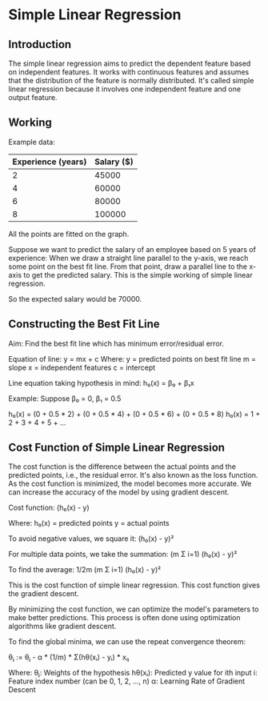 # Simple Linear Regression

## Introduction

The simple linear regression aims to predict the dependent feature based on independent features. It works with continuous features and assumes that the distribution of the feature is normally distributed. It's called simple linear regression because it involves one independent feature and one output feature.

## Working

Example data:

| Experience (years) | Salary ($) |
|--------------------|------------|
| 2                  | 45000      |
| 4                  | 60000      |
| 6                  | 80000      |
| 8                  | 100000     |

All the points are fitted on the graph.

Suppose we want to predict the salary of an employee based on 5 years of experience:
When we draw a straight line parallel to the y-axis, we reach some point on the best fit line. From that point, draw a parallel line to the x-axis to get the predicted salary. This is the simple working of simple linear regression.

So the expected salary would be 70000.

## Constructing the Best Fit Line

Aim: Find the best fit line which has minimum error/residual error.

Equation of line: y = mx + c
Where:
y = predicted points on best fit line
m = slope
x = independent features
c = intercept

Line equation taking hypothesis in mind:
h₀(x) = β₀ + β₁x

Example:
Suppose β₀ = 0, β₁ = 0.5

h₀(x) = (0 + 0.5 * 2) + (0 + 0.5 * 4) + (0 + 0.5 * 6) + (0 + 0.5 * 8)
h₀(x) = 1 + 2 + 3 + 4 + 5 + ...

## Cost Function of Simple Linear Regression

The cost function is the difference between the actual points and the predicted points, i.e., the residual error. It's also known as the loss function. As the cost function is minimized, the model becomes more accurate. We can increase the accuracy of the model by using gradient descent.

Cost function: (h₀(x) - y)

Where:
h₀(x) = predicted points
y = actual points

To avoid negative values, we square it:
(h₀(x) - y)²

For multiple data points, we take the summation:
(m Σ i=1) (h₀(x) - y)²

To find the average:
1/2m (m Σ i=1) (h₀(x) - y)²

This is the cost function of simple linear regression. This cost function gives the gradient descent.

By minimizing the cost function, we can optimize the model's parameters to make better predictions. This process is often done using optimization algorithms like gradient descent.

To find the global minima, we can use the repeat convergence theorem:

θⱼ := θⱼ - α * (1/m) * Σ(hθ(xᵢ) - yᵢ) * xᵢⱼ

Where:
θⱼ: Weights of the hypothesis
hθ(xᵢ): Predicted y value for ith input
i: Feature index number (can be 0, 1, 2, ..., n)
α: Learning Rate of Gradient Descent
